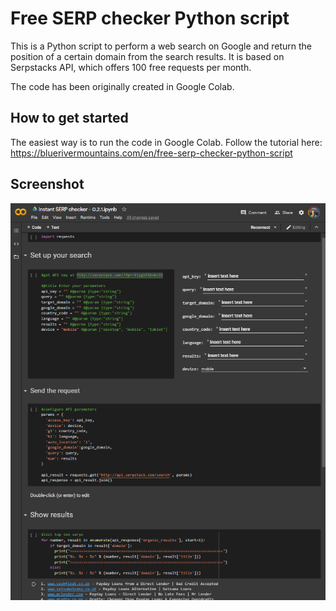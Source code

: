 # Free SERP checker Python script
This is a Python script to perform a web search on Google and return the position of a certain domain from the search results. It is based on Serpstacks API, which offers 100 free requests per month.

The code has been originally created in Google Colab.

## How to get started
The easiest way is to run the code in Google Colab. Follow the tutorial here: https://bluerivermountains.com/en/free-serp-checker-python-script

## Screenshot
![image](/images/full-size-serp-checker-screenshot.png)
